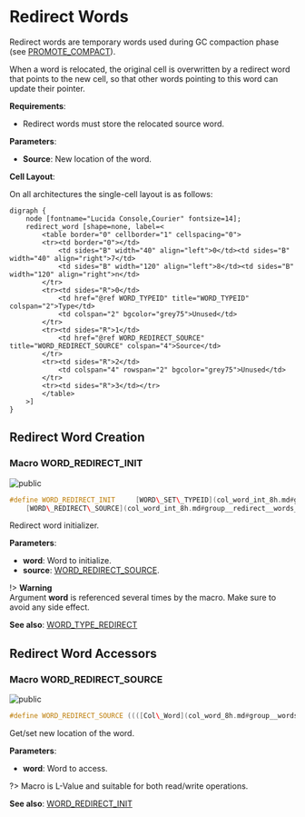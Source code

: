 <a id="group__redirect__words"></a>
# Redirect Words



Redirect words are temporary words used during GC compaction phase (see [PROMOTE\_COMPACT](col_conf_8h.md#group__gc_1gabfe8006c7310448a1d33027d30a59fe4)).





When a word is relocated, the original cell is overwritten by a redirect word that points to the new cell, so that other words pointing to this word can update their pointer.






**Requirements**:


* Redirect words must store the relocated source word.


**Parameters**:

* **Source**: New location of the word.


**Cell Layout**:

On all architectures the single-cell layout is as follows:


    digraph {
        node [fontname="Lucida Console,Courier" fontsize=14];
        redirect_word [shape=none, label=<
            <table border="0" cellborder="1" cellspacing="0">
            <tr><td border="0"></td>
                <td sides="B" width="40" align="left">0</td><td sides="B" width="40" align="right">7</td>
                <td sides="B" width="120" align="left">8</td><td sides="B" width="120" align="right">n</td>
            </tr>
            <tr><td sides="R">0</td>
                <td href="@ref WORD_TYPEID" title="WORD_TYPEID" colspan="2">Type</td>
                <td colspan="2" bgcolor="grey75">Unused</td>
            </tr>
            <tr><td sides="R">1</td>
                <td href="@ref WORD_REDIRECT_SOURCE" title="WORD_REDIRECT_SOURCE" colspan="4">Source</td>
            </tr>
            <tr><td sides="R">2</td>
                <td colspan="4" rowspan="2" bgcolor="grey75">Unused</td>
            </tr>
            <tr><td sides="R">3</td></tr>
            </table>
        >]
    }

## Redirect Word Creation

<a id="group__redirect__words_1gae3fd7eacc3ffa9eb2362d23144b9cb86"></a>
### Macro WORD\_REDIRECT\_INIT

![][public]

```cpp
#define WORD_REDIRECT_INIT     [WORD\_SET\_TYPEID](col_word_int_8h.md#group__predefined__words_1ga52822cf424704829e60b112fe03614b6)((word), [WORD\_TYPE\_REDIRECT](col_word_int_8h.md#group__words_1ga2c7094c849fb96cd773345ef34fa3e34)); \
    [WORD\_REDIRECT\_SOURCE](col_word_int_8h.md#group__redirect__words_1ga674cd2f9b410ff99a526a720bb20c981)(word) = (source);( word ,source )
```

Redirect word initializer.

**Parameters**:

* **word**: Word to initialize.
* **source**: [WORD\_REDIRECT\_SOURCE](col_word_int_8h.md#group__redirect__words_1ga674cd2f9b410ff99a526a720bb20c981).


!> **Warning** \
Argument **word** is referenced several times by the macro. Make sure to avoid any side effect.



**See also**: [WORD\_TYPE\_REDIRECT](col_word_int_8h.md#group__words_1ga2c7094c849fb96cd773345ef34fa3e34)



## Redirect Word Accessors

<a id="group__redirect__words_1ga674cd2f9b410ff99a526a720bb20c981"></a>
### Macro WORD\_REDIRECT\_SOURCE

![][public]

```cpp
#define WORD_REDIRECT_SOURCE ((([Col\_Word](col_word_8h.md#group__words_1gadb626f9e195212e4fdfba7df154ad043) *)(word))[1])( word )
```

Get/set new location of the word.

**Parameters**:

* **word**: Word to access.


?> Macro is L-Value and suitable for both read/write operations.



**See also**: [WORD\_REDIRECT\_INIT](col_word_int_8h.md#group__redirect__words_1gae3fd7eacc3ffa9eb2362d23144b9cb86)



[public]: https://img.shields.io/badge/-public-brightgreen (public)
[C++]: https://img.shields.io/badge/language-C%2B%2B-blue (C++)
[private]: https://img.shields.io/badge/-private-red (private)
[Markdown]: https://img.shields.io/badge/language-Markdown-blue (Markdown)
[static]: https://img.shields.io/badge/-static-lightgrey (static)